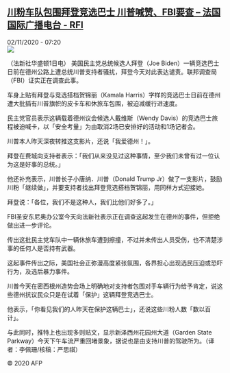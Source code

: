 <!--1604303714000-->
[川粉车队包围拜登竞选巴士 川普喊赞、FBI要查 – 法国国际广播电台 - RFI](http://www.rfi.fr//cn/contenu/20201102-%E5%B7%9D%E7%B2%89%E8%BD%A6%E9%98%9F%E5%8C%85%E5%9B%B4%E6%8B%9C%E7%99%BB%E7%AB%9E%E9%80%89%E5%B7%B4%E5%A3%AB-%E5%B7%9D%E6%99%AE%E5%96%8A%E8%B5%9E%E3%80%81fbi%E8%A6%81%E6%9F%A5)
------

<div>02/11/2020 - 07:20</div><img src="https://s.rfi.fr/media/display/54a6472e-1cd6-11eb-a78c-005056a98db9/w:310/p:16x9/int0004b.201102142004.jpg"><div class="t-content__body u-clearfix"><p>（法新社华盛顿1日电）    美国民主党总统候选人拜登（Joe Biden）一辆竞选巴士日前在德州公路上遭总统川普支持者骚扰，拜登今天对此表达谴责。联邦调查局（FBI）证实正在调查此事。</p><p>    车身上贴有拜登与竞选搭档贺锦丽（Kamala Harris）字样的竞选巴士日前在德州遭大批插有川普旗帜的皮卡车和休旅车包围，被迫减缓行进速度。</p><p>    民主党官员表示这辆载着德州议会候选人戴维斯（Wendy Davis）的竞选巴士旅程被迫喊卡，以「安全考量」为由取消2场已安排好的活动和1场记者会。</p><p>    川普本人昨天深夜转推这支影片，还说「我爱德州！」。</p><p>    拜登在费城向支持者表示：「我们从来没见过这种事情，至少我们未曾有过一位认为这是好事的总统。」</p><p>    他还补充表示，川普长子小唐纳．川普（Donald Trump Jr）做了一支影片，鼓励川粉「继续做」，并要支持者找出拜登竞选搭档贺锦丽，用同样方式迎接她。</p><p>    拜登说：「各位，我们不是这种人，我们比他们好多了。」</p><p>    FBI圣安东尼奥办公室今天向法新社表示正在调查这起发生在德州的事件，但拒绝做出进一步评论。</p><p>    传出这批民主党车队中一辆休旅车遭到擦撞，不过并未传出人员受伤，也不清楚涉事的任何人是否持有武器。</p><p>    这起事件传出之际，美国社会正弥漫高度紧张氛围，各界担心出现选民压迫或恐吓行为，及选后暴力事件。</p><p>    川普今天在密西根州造势会场上明确地对支持者包围对手车辆行为给予肯定，说这些德州抗议民众只是在试着「保护」这辆拜登竞选巴士。</p><p>    他表示，「你看见我们的人昨天在保护这辆巴士」，还说这些川粉人数「数以百计」。</p><p>    与此同时，推特上也出现多则贴文，显示新泽西州花园州大道（Garden State Parkway）今天下午车流严重回堵景象，据说也是由支持川普的驾驶所为。（译者：李佩珊/核稿：严思祺）</p><p class="t-copyright">© 2020 AFP</p>        </div>
